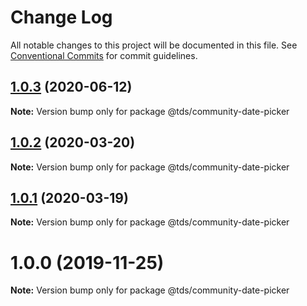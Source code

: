 # Change Log

All notable changes to this project will be documented in this file.
See [Conventional Commits](https://conventionalcommits.org) for commit guidelines.

## [1.0.3](https://github.com/telus/tds-community/compare/@tds/community-date-picker@1.0.2...@tds/community-date-picker@1.0.3) (2020-06-12)

**Note:** Version bump only for package @tds/community-date-picker





## [1.0.2](https://github.com/telus/tds-community/compare/@tds/community-date-picker@1.0.1...@tds/community-date-picker@1.0.2) (2020-03-20)

**Note:** Version bump only for package @tds/community-date-picker





## [1.0.1](https://github.com/telus/tds-community/compare/@tds/community-date-picker@1.0.0...@tds/community-date-picker@1.0.1) (2020-03-19)

**Note:** Version bump only for package @tds/community-date-picker





# 1.0.0 (2019-11-25)

**Note:** Version bump only for package @tds/community-date-picker
